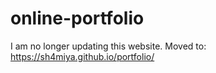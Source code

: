 # online-portfolio

I am no longer updating this website. Moved to: https://sh4miya.github.io/portfolio/
